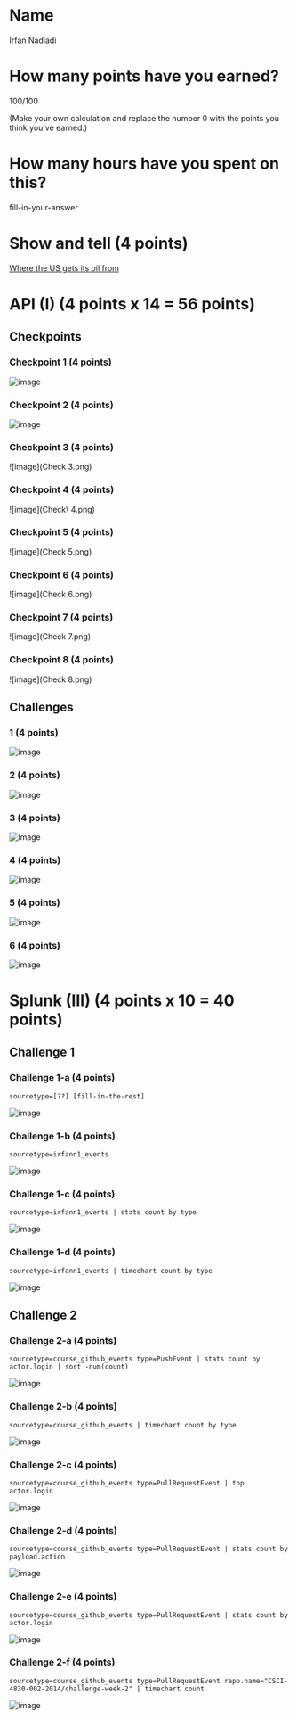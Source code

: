 # Name

Irfan Nadiadi

# How many points have you earned?

100/100

(Make your own calculation and replace the number 0 with the points you think you've earned.)

# How many hours have you spent on this?

fill-in-your-answer

# Show and tell (4 points)

[Where the US gets its oil from](http://www.randalolson.com/2014/08/28/where-the-u-s-gets-its-oil-from/)

# API (I) (4 points x 14 = 56 points)

## Checkpoints

### Checkpoint 1 (4 points)

![image](http://i.imgur.com/LEqKdLX.png)

### Checkpoint 2 (4 points)

![image](http://i.imgur.com/R7WeUo7.png)

### Checkpoint 3 (4 points)

![image](Check 3.png)

### Checkpoint 4 (4 points)

![image](Check\ 4.png)

### Checkpoint 5 (4 points)

![image](Check 5.png)

### Checkpoint 6 (4 points)

![image](Check 6.png)

### Checkpoint 7 (4 points)

![image](Check 7.png)

### Checkpoint 8 (4 points)

![image](Check 8.png)

## Challenges

### 1 (4 points)

![image](challenges/1.png)

### 2 (4 points)

![image](challenges/2.png)

### 3 (4 points)

![image](challenges/3.png)

### 4 (4 points)

![image](challenges/4.png)

### 5 (4 points)

![image](challenges/5.png)

### 6 (4 points)

![image](challenges/6.png)



# Splunk (III) (4 points x 10 = 40 points)

## Challenge 1

### Challenge 1-a (4 points)
```
sourcetype=[??] [fill-in-the-rest]
```
![image](challenges/1a.png)

### Challenge 1-b (4 points)
```
sourcetype=irfann1_events
```
![image](challenges/1b.png)

### Challenge 1-c (4 points)
```
sourcetype=irfann1_events | stats count by type
```
![image](challenges/1c.png)

### Challenge 1-d (4 points)
```
sourcetype=irfann1_events | timechart count by type
```
![image](challenges/1d.png)

## Challenge 2

### Challenge 2-a (4 points)
```
sourcetype=course_github_events type=PushEvent | stats count by actor.login | sort -num(count)
```
![image](challenges/2a.png)

### Challenge 2-b (4 points)
```
sourcetype=course_github_events | timechart count by type
```
![image](challenges/2b.png)

### Challenge 2-c (4 points)
```
sourcetype=course_github_events type=PullRequestEvent | top actor.login
```
![image](challenges/2c.png)

### Challenge 2-d (4 points)
```
sourcetype=course_github_events type=PullRequestEvent | stats count by payload.action
```
![image](challenges/2d.png)

### Challenge 2-e (4 points)
```
sourcetype=course_github_events type=PullRequestEvent | stats count by actor.login
```
![image](challenges/2e.png)

### Challenge 2-f (4 points)
```
sourcetype=course_github_events type=PullRequestEvent repo.name="CSCI-4830-002-2014/challenge-week-2" | timechart count
```
![image](challenges/2f.png)
